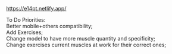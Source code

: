 https://e14pt.netlify.app/  
  
To Do Priorities:  
Better mobile+others compatibility;  
Add Exercises;  
Change model to have more muscle quantity and specificity;  
Change exercises current muscles at work for their correct ones;
